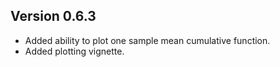 ## Version 0.6.3

* Added ability to plot one sample mean cumulative function.
* Added plotting vignette.

